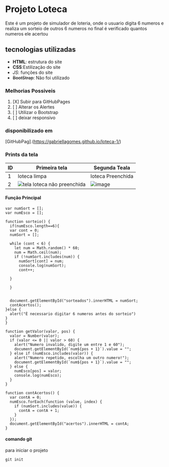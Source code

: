 # Projeto Loteca
Este é um projeto de simulador de loteria, onde o usuario digita 6 numeros e realiza um sorteio de outros 6 numeros no final é verificado quantos numeros ele acertou 

## tecnologias utilizadas 
- **HTML**: estrutura do site 
- __CSS__:Estilização do site 
- *_JS_*: funções do site
-  ~~BootStrap~~: Não foi utilizado


### Melhorias Possiveis
1. [X] Subir para GitHubPages
2. [ ] Alterar os Alertes
3. [ ] Utilizar o Bootstrap
4. [ ] deixar responsivo

### disponibilizado em
[GitHubPag].(https://gabriellagomes.github.io/loteca-1/)


### Prints da tela

| ID | Primeira tela | Segunda Teala |
|----|---------------|---------------|
| 1  | loteca limpa  | loteca Preenchida |
| 2  | ![tela loteca não preenchida](https://user-images.githubusercontent.com/100214558/161781656-fb99fe2b-371b-4d33-9e1c-db69f7d254d8.png) | ![image](https://user-images.githubusercontent.com/100214558/161782413-79cd38a2-78d6-450a-922c-cb409fdbbc5f.png)


#### Função Principal
```
var numSort = [];
var numEsco = [];

function sorteio() {
  if(numEsco.length==6){
  var cont = 0;
  numSort = [];

  while (cont < 6) {
    let num = Math.random() * 60;
    num = Math.ceil(num);
    if (!numSort.includes(num)) {
      numSort[cont] = num;
      console.log(numSort);
      cont++;
    
  }

  }


  document.getElementById("sorteados").innerHTML = numSort;
  contAcertos();
}else {
  alert("È necessario digitar 6 numeros antes do sorteio")
}
}

function getValor(valor, pos) {
  valor = Number(valor);
  if (valor <= 0 || valor > 60) {
    alert("Numero invalido, digite um entre 1 e 60");
    document.getElementById(`num${pos + 1}`).value = "";
  } else if (numEsco.includes(valor)) {
    alert("Numero repetido, escolha um outro numero!");
    document.getElementById(`num${pos + 1}`).value = "";
  } else {
    numEsco[pos] = valor;
    console.log(numEsco);
  }
}

function contAcertos() {
  var contA = 0;
  numEsco.forEach(function (value, index) {
    if (numSort.includes(value)) {
      contA = contA + 1;
    }
  });
  document.getElementById("acertos").innerHTML = contA;
}
```

#### comando git
para iniciar o projeto
```bash:
git init
```
